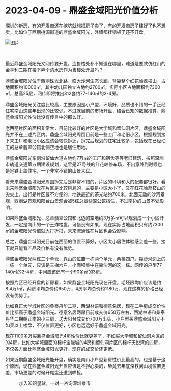 # 2023-04-09 - 鼎盛金域阳光价值分析

深圳的新房，有的开发商还在挖坑就想把房子卖了，有的开发商房子建好了也不想卖，比如位于西丽桃源街道的鼎盛金域阳光，外墙都挂铝板了还不开盘。

![图片](https://mmbiz.qpic.cn/mmbiz_jpg/ooPmibbMdwK2C7AVNicDQe3eOxlGHJBO6XvCpqWqdzdww3TB8BSlKXl9JyjvKMKReuHILQpKvVNqsWt1t0ZrQk1g/640?wx_fmt=jpeg&tp=webp&wxfrom=5&wx_lazy=1)

​

最近鼎盛金域阳光又网传要开盘，连售楼处都不知道在哪里，难道是要效仿红山的金亨利二期在楼下弄个清水房作为售楼处开盘吗？

鼎盛金域阳光位于西丽珠光北路，临大沙河生态长廊，背靠整个红花岭荔枝山，占地面积约10000㎡，其中幼儿园独立占地约2700㎡，实际小区占地面积约7300㎡，总高25层，网传即将推出312套约77-140㎡的2-4房。

鼎盛金域阳光关注度比较高，主要原因是小户型，环境好，品质也不错的一手正经住宅南山这些年出现的比较少。不过就目前的市场开盘，结合已知的数据推算，鼎盛金域阳光性价比没有传言中的那么好。

老西丽片区的面积非常大，目前比较好的片区是大学城和留仙洞片区，鼎盛金域阳光并不在上述片区内。鼎盛金域阳光周围目前是一些工厂和老旧小区，根据规划接下来工厂和老旧小区应该会较快拆迁，拆完后规划的住宅比较多，包括现在已经动工的总章翡翠公馆北侧空地也是居住用地。

鼎盛金域阳光东侧沿留仙大道占地约7万㎡的工厂和宿舍等等老旧建筑，按照深圳市轨道交通第五期建设规划，这里是27号线的红花岭停车场，不出意外到时候也是地铁上盖住宅，一个非常不错的山景大盘。


看未来鼎盛金域阳光周围拆完后是非常不错的，片区的环境和大的配套都很好。看未来鼎盛金域阳光在片区是比较尴尬的，主要是小区太小了，又在红花岭荔枝山的尖尖上，出行是片区最不方便的，地铁最近的茶光站约700米，北面无敌的沙河景观、西丽湖景观和阳台山景观会被5栋总章翡翠公馆挡住，不过南边的山景不受影响。


如果鼎盛金域阳光、总章翡翠公馆和北边的空地约3万多㎡可以规划成一个小区开发，一定是南山的一个王炸楼盘，可惜没有如果，现在实际占地面积只有约7300㎡的金域阳光价值就大打折扣，未来流通性在片区也会受影响。

总之，鼎盛金域阳光目前在西丽的位置不算好，小区太小居住体验感会差一些，接下就只能看产品及价格有没有优势。

鼎盛金域阳光两栋三个单元，靠山的位置一栋两个单元，两梯四户。靠沙河边上的一栋一个单元，应该是三梯六户，小面积集中在靠沙河的这一栋。网传的户型77-140㎡的2-4房，中间应该还有一个90多㎡的3房。

按照片区已经开盘的新房看，如果鼎盛金域阳光现在开盘，毛坯限均价应该是约8.4万/㎡，两房平均总价约650万，4房平均总价约1180万，现在这样的价格已经没有优势了。

比如真正大学城片区的桑泰丹华二期、西湖林语和德意名居，现在二手房成交价性价比都高于鼎盛金域阳光。德意名居两房目前成交价650万左右，西湖林语和桑泰丹华二期朝正南的小三房，送大阳台成交价700万出头，小户型买鼎盛金域阳光不如买以上楼盘，不仅位置更好，小区也远远好于鼎盛金域阳光。

现在1100多万买鼎盛金域阳光4房性价比就更差了，不如买大学城和留仙洞片区的的4房，比如大学城里面的标杆宝能城的4房和留仙洞片区的标杆天悦湾的四房，不仅各方面比鼎盛金域阳光更好，现在的成交价还更低。

如果近期鼎盛金域阳光能开盘，确实是南山小户型新房性价比最高的。也是基于这个原因，现在鼎盛金域阳光开盘应该是不担心卖的，毕竟去年底深铁阅山境位置更差，市场更差的时候开尾盘还遭到哄抢。

           加入知识星球，一对一咨询深圳楼市




​